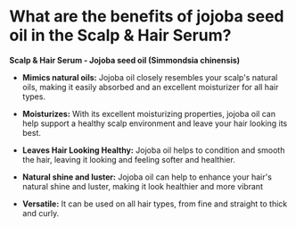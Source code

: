 # What are the benefits of jojoba seed oil in the Scalp & Hair Serum?

**Scalp & Hair Serum - Jojoba seed oil (Simmondsia chinensis)** 

- **Mimics natural oils:** Jojoba oil closely resembles your scalp's natural oils, making it easily absorbed and an excellent moisturizer for all hair types. 

- **Moisturizes:** With its excellent moisturizing properties, jojoba oil can help support a healthy scalp environment and leave your hair looking its best. 

- **Leaves Hair Looking Healthy:** Jojoba oil helps to condition and smooth the hair, leaving it looking and feeling softer and healthier. 

- **Natural shine and luster:** Jojoba oil can help to enhance your hair's natural shine and luster, making it look healthier and more vibrant 

- **Versatile:** It can be used on all hair types, from fine and straight to thick and curly.